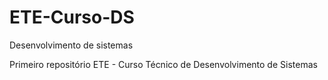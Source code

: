 # ETE-Curso-DS
 Desenvolvimento de sistemas

 Primeiro repositório
ETE - Curso Técnico de Desenvolvimento de Sistemas

